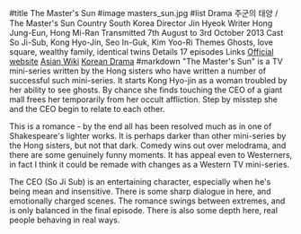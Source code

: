 #title The Master's Sun
#image	masters_sun.jpg
#list
Drama	&#51452;&#44400;&#51032; &#53468;&#50577; / The Master's Sun
Country	South Korea
Director	Jin Hyeok
Writer	Hong Jung-Eun, Hong Mi-Ran
Transmitted	7th August to 3rd October 2013
Cast	So Ji-Sub, Kong Hyo-Jin, Seo In-Guk, Kim Yoo-Ri
Themes	Ghosts, love square, wealthy family, identical twins
Details	17 episodes
Links	[Official website](http://tv.sbs.co.kr/juguntaeyang/) [Asian Wiki](http://asianwiki.com/The_Master%27s_Sun) [Korean Drama](https://www.koreandrama.org/the-masters-sun/)
#markdown
"The Master's Sun"
is a TV mini-series written by the Hong sisters who have written
a number of successful such mini-series.  It starts Kong Hyo-jin as
a woman troubled by her ability to see ghosts.  By chance she
finds touching the CEO of a giant mall frees her temporarily
from her occult affliction.  Step by misstep she and the CEO
begin to relate to each other.

This is a romance - by the end all has been resolved much as in
one of Shakespeare's lighter works.  It is perhaps darker than other
mini-series by the Hong sisters, but not that dark.  Comedy
wins out over melodrama, and there are some genuinely funny
moments.  It has appeal even to Westerners, in fact I think
it could be remade with changes as a Western TV mini-series.

The CEO (So Ji Sub) is an entertaining character, especially
when he's being mean and insensitive.  There is some sharp
dialogue in here, and emotionally charged scenes.  The romance
swings between extremes, and is only balanced in the final
episode.  There is also some depth here, real people behaving
in real ways.
